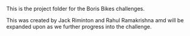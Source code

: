 This is the project folder for the Boris Bikes challenges.

This was created by Jack Riminton and Rahul Ramakrishna amd will be expanded upon as we further progress into the challenge.
